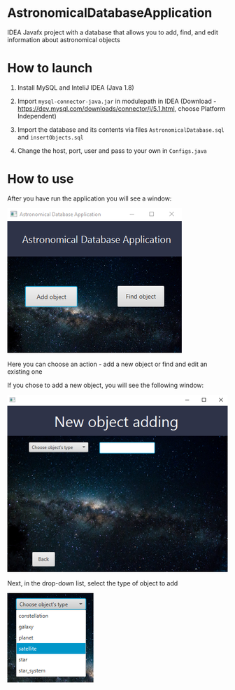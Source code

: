 # AstronomicalDatabaseApplication
IDEA Javafx project with a database that allows you to add, find, and edit information about astronomical objects

# How to launch
1. Install MySQL and InteliJ IDEA (Java 1.8)

2. Import `mysql-connector-java.jar` in modulepath in IDEA (Download - https://dev.mysql.com/downloads/connector/j/5.1.html, choose Platform Independent)

3. Import the database and its contents via files `AstronomicalDatabase.sql` and `insertObjects.sql`
4. Change the host, port, user and pass to your own in `Configs.java`

# How to use

After you have run the application you will see a window:

![Image alt](https://github.com/r0mbeg/AstronomicalDatabaseApplication/blob/main/images/pic1.png)

Here you can choose an action - add a new object or find and edit an existing one

If you chose to add a new object, you will see the following window:


![Image alt](https://github.com/r0mbeg/AstronomicalDatabaseApplication/blob/main/images/pic2.png)

Next, in the drop-down list, select the type of object to add

![Image alt](https://github.com/r0mbeg/AstronomicalDatabaseApplication/blob/main/images/pic3.png)

